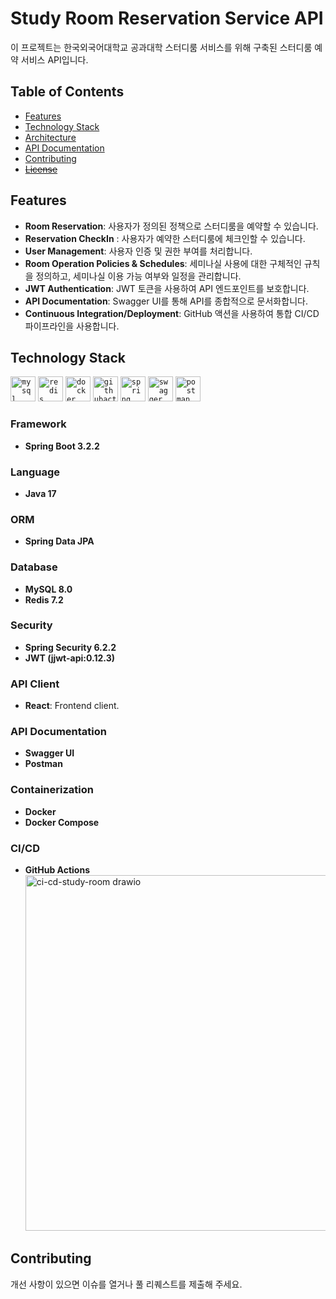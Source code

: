 # Study Room Reservation Service API
이 프로젝트는 한국외국어대학교 공과대학 스터디룸 서비스를 위해 구축된 스터디룸 예약 서비스 API입니다.

## Table of Contents
- [Features](#features)
- [Technology Stack](#technology-stack)
- [Architecture](#architecture)
- [API Documentation](#api-documentation)
- [Contributing](#contributing)
- ~~[License](#license)~~

## Features
- **Room Reservation**: 사용자가 정의된 정책으로 스터디룸을 예약할 수 있습니다.
- **Reservation CheckIn** : 사용자가 예약한 스터디룸에 체크인할 수 있습니다.
- **User Management**: 사용자 인증 및 권한 부여를 처리합니다.
- **Room Operation Policies & Schedules**: 세미나실 사용에 대한 구체적인 규칙을 정의하고, 세미나실 이용 가능 여부와 일정을 관리합니다.
- **JWT Authentication**: JWT 토큰을 사용하여 API 엔드포인트를 보호합니다.
- **API Documentation**: Swagger UI를 통해 API를 종합적으로 문서화합니다.
- **Continuous Integration/Deployment**: GitHub 액션을 사용하여 통합 CI/CD 파이프라인을 사용합니다.

## Technology Stack
<code><img title="Mysql" alt="mysql" width="40px"
src="https://cdn.jsdelivr.net/gh/devicons/devicon/icons/mysql/mysql-original-wordmark.svg" /></code>
<code><img title="Redis" alt="redis" width="40px"
src="https://cdn.jsdelivr.net/gh/devicons/devicon@latest/icons/redis/redis-original-wordmark.svg" /></code>
<code><img title="Docker" alt="docker" width="40px"
src="https://cdn.jsdelivr.net/gh/devicons/devicon@latest/icons/docker/docker-original.svg"/></code>
<code><img title="GithubActions" alt="githubactions" width="40px"
src="https://cdn.jsdelivr.net/gh/devicons/devicon@latest/icons/githubactions/githubactions-original.svg" /></code>
<code><img title="Spring" alt="spring" width="40px"
src="https://cdn.jsdelivr.net/gh/devicons/devicon/icons/spring/spring-original.svg" /></code>
<code><img title="Swagger" alt="swagger" width="40px"
src="https://cdn.jsdelivr.net/gh/devicons/devicon@latest/icons/swagger/swagger-original.svg" /></code>
<code><img title="Postman" alt="postman" width="40px"
src="https://cdn.jsdelivr.net/gh/devicons/devicon@latest/icons/postman/postman-original.svg" /></code>
### Framework
- **Spring Boot 3.2.2**

### Language
- **Java 17**

### ORM
- **Spring Data JPA**

### Database
- **MySQL 8.0**
- **Redis 7.2**  

### Security
- **Spring Security 6.2.2**
- **JWT (jjwt-api:0.12.3)**

### API Client
- **React**: Frontend client.

### API Documentation
- **Swagger UI**
- **Postman**

### Containerization
- **Docker**
- **Docker Compose**

### CI/CD
- **GitHub Actions**
  <img width="1289" height="569" alt="ci-cd-study-room drawio" src="https://github.com/user-attachments/assets/daee5187-6ea7-4bc2-a52c-3cd5dedc3d5a" />

  
## Contributing
개선 사항이 있으면 이슈를 열거나 풀 리퀘스트를 제출해 주세요.
